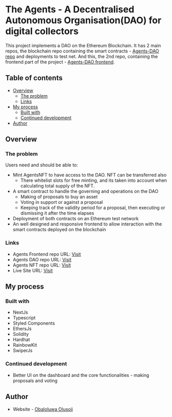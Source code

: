 # The Agents - A Decentralised Autonomous Organisation(DAO) for digital collectors

This project implements a DAO on the Ethereum Blockchain. It has 2 main repos, the blockchain repo containing the smart contracts - [Agents-DAO repo](https://github.com/obah/agents-dao) and deployments to test net. And this, the 2nd repo, containing the frontend part of the project - [Agents-DAO frontend](https://github.com/obah/agentsDAO-frontend).

## Table of contents

- [Overview](#overview)
  - [The problem](#the-problem)
  - [Links](#links)
- [My process](#my-process)
  - [Built with](#built-with)
  - [Continued development](#continued-development)
- [Author](#author)

## Overview

### The problem

Users need and should be able to:

- Mint AgentsNFT to have access to the DAO. NFT can be transferred also
  - There whitelist slots for free minting, and its taken into account when calculating total supply of the NFT.
- A smart contract to handle the governing and operations on the DAO
  - Making of proposals to buy an asset
  - Voting in support or against a proposal
  - Keeping track of the validity period for a proposal, then executing or dismissing it after the time elapses
- Deployment of both contracts on an Ethereum test network
- An well designed and responsive frontend to allow interaction with the smart contracts deployed on the blockchain

### Links

- Agents Frontend repo URL: [Visit](https://github.com/obah/agentsDAO-frontend)
- Agents DAO repo URL: [Visit](https://github.com/obah/agents-dao)
- Agents NFT repo URL: [Visit](https://github.com/obah/agents-nft)
- Live Site URL: [Visit](https://agents-dao-frontend.vercel.app/)

## My process

### Built with

- NextJs
- Typescript
- Styled Components
- EthersJs
- Solidity
- Hardhat
- RainbowKit
- SwiperJs

### Continued development

- Better UI on the dashboard and the core functionalities - making proposals and voting

## Author

- Website - [Obaloluwa Olusoji](https://www.obaloluwa.com)
